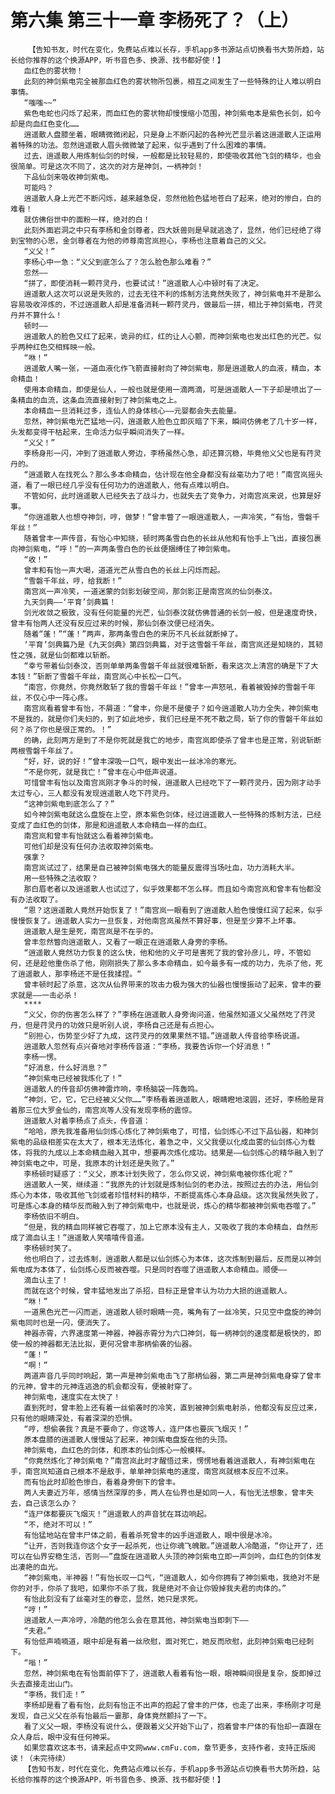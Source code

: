 # 第六集 第三十一章 李杨死了？（上）
        【告知书友，时代在变化，免费站点难以长存，手机app多书源站点切换看书大势所趋，站长给你推荐的这个换源APP，听书音色多、换源、找书都好使！】
       血红色的雾状物！
       此刻的神剑紫电完全被那血红色的雾状物所包裹，相互之间发生了一些特殊的让人难以明白事情。
       “嗤嗤~~”
       紫色电蛇也闪烁了起来，而血红色的雾状物却慢慢缩小范围，神剑紫电本是紫色长剑，如今却是向血红色变化……
       逍遥散人盘膝坐着，眼睛微微闭起，只是身上不断闪起的各种光芒显示着这逍遥散人正运用着特殊的功法。忽然逍遥散人眉头微微皱了起来，似乎遇到了什么困难的事情。
       过去，逍遥散人用炼制仙剑的时候，一般都是比较轻易的，即使吸收其他飞剑的精华，也会很简单。可是这次不同了，这次的对方是神剑，一柄神剑！
       下品仙剑来吸收神剑紫电。
       可能吗？
       逍遥散人身上光芒不断闪烁，越来越急促，忽然他脸色猛地苍白了起来，绝对的惨白，白的难看！
       就仿佛俗世中的面粉一样，绝对的白！
       此刻外面岩洞之中只有李杨和金剑尊者，四大妖兽则是早就逃逸了，显然，他们已经绝了得到宝物的心思，金剑尊者在为他的师尊南宫岚担心，李杨也注意着自己的义父。
       “义父！”
       李杨心中一急：“义父到底怎么了？怎么脸色那么难看？”
       忽然——
       “拼了，即使消耗一颗荇灵丹，也要试试！”逍遥散人心中顿时有了决定。
       逍遥散人这次可以说是失败的，过去无往不利的炼制方法竟然失败了，神剑紫电并不是那么容易吸收淬炼的，不过逍遥散人却是准备消耗一颗荇灵丹，做最后一拼，相比于神剑紫电，荇灵丹并不算什么！
       顿时——
       逍遥散人的脸色又红了起来，诡异的红，红的让人心颤，而神剑紫电也发出红色的光芒。似乎两种红色交相辉映一般。
       “咻！”
       逍遥散人嘴一张，一道血液化作飞箭直接射向了神剑紫电，那是逍遥散人的血液，精血，本命精血！
       使用本命精血，即使是仙人，一般也就是使用一滴两滴，可是逍遥散人一下子却是喷出了一条精血的血流，这条血流直接射到了神剑紫电之上。
       本命精血一旦消耗过多，连仙人的身体核心——元婴都会失去能量。
       忽然，神剑紫电光芒猛地一闪，逍遥散人脸色立即灰暗了下来，瞬间仿佛老了几十岁一样，头发都变得干枯起来，生命活力似乎瞬间消失了一样。
       “义父！”
       李杨身形一闪，冲到了逍遥散人旁边，李杨虽然心急，却还算沉稳，毕竟他义父也是有荇灵丹的。
       “逍遥散人在找死么？那么多本命精血，估计现在他全身都没有丝毫功力了吧！”南宫岚摇头道，看了一眼已经几乎没有任何功力的逍遥散人，他有点难以明白。
       不管如何，此时逍遥散人已经失去了战斗力，也就失去了竞争力，对南宫岚来说，也算是好事。
       “你逍遥散人也想夺神剑，哼，做梦！”曾丰瞥了一眼逍遥散人，一声冷笑，“有怡，雪磐千年丝！”
       随着曾丰一声传音，有怡心中知晓，顿时两条雪白色的长丝从他和有怡手上飞出，直接包裹向神剑紫电，“呼！”的一声两条雪白色的长丝便捆缚住了神剑紫电。
       “收！”
       曾丰和有怡一声大喝，道道光芒从雪白色的长丝上闪烁而起。
       “雪磐千年丝，哼，给我断！”
       南宫岚一声冷笑，一道迷蒙的剑影划破空间，那剑影正是南宫岚的仙剑泰汶。
       九天剑典——‘平育’剑典篇！
       剑光收敛之极致，没有任何能量的光芒，仙剑泰汶就仿佛普通的长剑一般，但是速度奇快，曾丰有怡两人还没有反应过来的时候，那仙剑泰汶便已经消失。
       随着“蓬！”“蓬！”两声，那两条雪白色的来历不凡长丝就断掉了。
       ‘平育’剑典篇乃是《九天剑典》第四剑典篇，对于这雪磐千年丝，南宫岚还是知晓的，其韧性之强，就是仙剑都难以斩断。
       “幸亏带着仙剑泰汶，否则单单两条雪磐千年丝就很难斩断，看来这次上清宫的确是下了大本钱！”斩断了雪磐千年丝，南宫岚心中长松一口气。
       “南宫，你竟然，你竟然敢斩了我的雪磐千年丝！”曾丰一声怒吼，看着被毁掉的雪磐千年丝，不仅心中一阵心疼。
       南宫岚看着曾丰有怡，不屑道：“曾丰，你是不是傻子？如今逍遥散人功力全失，神剑紫电不是我的，就是你们夫妇的，到了如此地步，我们已经是不死不散之局，斩了你的雪磐千年丝如何？杀了你也是很正常的。！”
       的确，此刻两方是到了不是你死就是我亡的地步，南宫岚即使杀了曾丰也是正常，别说斩断两根雪磐千年丝了。
       “好，好，说的好！”曾丰深吸一口气，眼中发出一丝冰冷的寒光。
       “不是你死，就是我亡！”曾丰在心中低声说道。
       可惜曾丰有怡以及南宫岚刚才争斗的时候，逍遥散人已经吃下了一颗荇灵丹，因为刚才动手太过专心，三人都没有发现逍遥散人吃下荇灵丹。
       “这神剑紫电到底怎么了？”
       如今神剑紫电就这么盘旋在上空，原本紫色剑体，经过逍遥散人一些特殊的炼制方法，已经变成了血红色的剑体，那是和逍遥散人本命精血一样的血红。
       南宫岚和曾丰有怡就这么看着神剑紫电。
       可他们却是没有任何办法收取神剑紫电。
       强拿？
       南宫岚试过了，结果是自己被神剑紫电强大的能量反震得当场吐血，功力消耗大半。
       用一些特殊之法收取？
       那白眉老者以及逍遥散人也试过了，似乎效果都不怎么样。而且如今南宫岚和曾丰有怡都没有办法收取了。
       “恩？这逍遥散人竟然开始恢复了！”南宫岚一眼看到了逍遥散人脸色慢慢红润了起来，似乎慢慢恢复了。逍遥散人实力一旦恢复，对他南宫岚虽然不算好事，但是至少算不上坏事。
       逍遥散人是生是死，南宫岚是不在乎的。
       曾丰忽然瞥向逍遥散人，又看了一眼正在逍遥散人身旁的李杨。
       “逍遥散人竟然功力恢复的这么快，他和他的义子可是害死了我的曾孙彦儿，哼，不管如何，还是趁他重伤杀了他，刚刚损失了那么多本命精血，如今最多有一成的功力，先杀了他，死了逍遥散人，那李杨还不是任我揉捏。“
       曾丰顿时起了杀意，这次从仙界带来的攻击力极为强大的仙器也慢慢振动了起来，曾丰的要求就是——一击必杀！
       ****
       “义父，你的伤害怎么样了？”李杨在逍遥散人身旁询问道，他虽然知道义父虽然吃了荇灵丹，但是荇灵丹的功效只是听别人说，李杨自己还是有点担心。
       “别担心，伤势至少好了九成，这荇灵丹的效果果然不错。”逍遥散人传音给李杨说道。
       逍遥散人忽然有点兴奋地对李杨传音道：“李杨，我要告诉你一个好消息！”
       李杨一愣。
       “好消息，什么好消息？”
       “神剑紫电已经被我炼化了！”
       逍遥散人的传音却仿佛神雷炸响，李杨脑袋一阵轰鸣。
       “神剑，它，它，它已经被义父你……”李杨看着逍遥散人，眼睛瞪地滚圆，还好，李杨脸是背着那三位大罗金仙的，南宫岚等人没有发现李杨的震惊。
       逍遥散人对着李杨点了点头，传音道：
       “哈哈，原先我准备用仙剑炼心炼化了神剑紫电了，可惜，仙剑炼心不过下品仙器，和神剑紫电的品级相差实在太大了，根本无法炼化，着急之中，义父我便以化成血雾的仙剑炼心为载体，将我的九成以上本命精血融入其中，想要再次炼化成功。结果是——仙剑炼心的精华融入到了神剑紫电之中，可是，我原本的计划还是失败了。”
       李杨顿时疑惑了：“义父，原本计划失败了，怎么你又说，神剑紫电被你炼化呢？”
       逍遥散人一笑，继续道：“我原先的计划就是炼制仙剑的老办法，按照过去的办法，用仙剑炼心为本体，吸收其他飞剑或者珍惜材料的精华，不断提高炼心本身品级。这次我虽然失败了，可是炼心本身的精华反而融入到了神剑紫电中，也就是说，炼心的精华都被神剑紫电吞噬了。”
       李杨依旧不明白。
       “但是，我的精血同样被它吞噬了，加上它原本没有主人，又吸收了我的本命精血，自然形成了滴血认主！”逍遥散人笑嘻嘻传音道。
       李杨顿时笑了。
       他也明白了，过去炼制，逍遥散人都是以仙剑炼心为本体，这次炼制到最后，反而是以神剑紫电成为本体了，仙剑炼心反而被吞噬。只是同时吞噬了逍遥散人本命精血。顺便——
       滴血认主了！
       而就在这个时候，曾丰猛地发出了杀招，目标正是曾丰认为功力大损的逍遥散人。
       “咻！”
       一道黑色光芒一闪而逝，逍遥散人顿时眼睛一亮，嘴角有了一丝冷笑，只见空中盘旋的神剑紫电同时也是一闪，便消失了。
       神器赤霄，六界速度第一神器，神器赤霄分为六口神剑，每一柄神剑的速度都是极快的，即使一般的神器都无法比拟，更何况曾丰那柄偷袭的仙器。
       “蓬！”
       “啊！”
       两道声音几乎同时响起，第一声是神剑紫电击飞了那柄仙器，第二声是神剑紫电身穿了曾丰的元神，曾丰的元神连逃逸的机会都没有，便被射穿了。
       神剑紫电，速度实在太快了！
       直到死时，曾丰脸上还有着一丝偷袭时的冷笑，直到被神剑紫电射杀，他都没有反应过来，只有他的眼睛深处，有着深深的恐惧。
       “哼，想偷袭我？真是不要命了，你这等人，连尸体也要灰飞烟灭！”
       原本盘膝的逍遥散人慢慢站了起来，神剑紫电盘旋在他的头顶。
       神剑紫电，血红色的剑体，和原本的仙剑炼心一般模样。
       “你竟然炼化了神剑紫电？”南宫岚此时才醒悟过来，愣愣地看着逍遥散人，有神剑紫电在手，南宫岚知道自己根本不是敌手，单单神剑紫电的速度，南宫岚就根本反应不过来。
       而有怡此时却脸色惨白，看着身旁倒下的曾丰。
       两人夫妻近万年，感情当然深厚的多，两人在仙界也是如同一人，有怡无法想象，曾丰失去，自己该怎么办？
       “连尸体都要灰飞烟灭！”逍遥散人的声音犹在耳边响起。
       “不，绝对不可以！”
       有怡猛地站在曾丰尸体之前，看着杀死曾丰的凶手逍遥散人，眼中很是冰冷。
       “让开，否则我连你这个女子一起杀死，也让你魂飞魄散。”逍遥散人冷酷道，“你让开了，还可以在仙界安稳生活，否则——”盘旋在逍遥散人头顶的神剑紫电立即一声剑吟，血红色的剑体发出凄艳的血光。
       “神剑紫电，半神器！”有怡长叹一口气，“逍遥散人，如今你拥有了神剑紫电，我绝对不是你的对手，你杀了我吧，如果你不杀了我，我是绝对不会让你毁掉我夫君的肉体的。”
       有怡此刻没有了丝毫对生的眷恋，显然，她只是求死。
       “哼！”
       逍遥散人一声冷哼，冷酷的他怎么会在意其他，神剑紫电当即刺下——
       “夫君。”
       有怡低声喃喃道，眼中却是有着一丝欣慰，面对死亡，她反而欣慰，此刻神剑紫电已经刺下。
       “嗡！”
       忽然，神剑紫电在有怡面前停下了，逍遥散人看着有怡一眼，眼神瞬间很是复杂，旋即掉过头去直接走出山门。
       “李杨，我们走！”
       李杨却是看了看有怡，此刻有怡正不出声的抱起了曾丰的尸体，也走了出来，李杨刚才可是发现，自己义父在杀有怡最后一霎那，身体竟然颤抖了一下。
       看了义父一眼，李杨没有说什么，便跟着义父开始下山了，抱着曾丰尸体的有怡却一直跟在众人身后，眼中没有任何神采。
       如果您喜欢这本书，请来起点中文网www.cmFu.com，章节更多，支持作者，支持正版阅读！（未完待续）
       【告知书友，时代在变化，免费站点难以长存，手机app多书源站点切换看书大势所趋，站长给你推荐的这个换源APP，听书音色多、换源、找书都好使！】